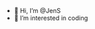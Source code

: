 - 👋 Hi, I’m @JenS
- 👀 I’m interested in coding

<!---
J-S-webskas/J-S-webskas is a ✨ special ✨ repository because its `README.md` (this file) appears on your GitHub profile.
You can click the Preview link to take a look at your changes.
--->
